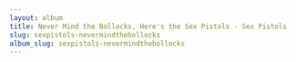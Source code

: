 ```yaml
---
layout: album
title: Never Mind the Bollocks, Here's the Sex Pistols - Sex Pistols
slug: sexpistols-nevermindthebollocks
album_slug: sexpistols-nevermindthebollocks
---
```

